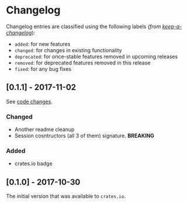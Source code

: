# Changelog

Changelog entries are classified using the following labels _(from [keep-a-changelog][]_):

- `added`: for new features
- `changed`: for changes in existing functionality
- `deprecated`: for once-stable features removed in upcoming releases
- `removed`: for deprecated features removed in this release
- `fixed`: for any bug fixes

## [0.1.1] - 2017-11-02
See [code changes](https://github.com/Inner-Heaven/libwhisper-rs/compare/0.1.0...v0.1.1).
### Changed
- Another readme cleanup
- Session cosntructors (all 3 of them) signature. **BREAKING**
### Added
- crates.io badge

## [0.1.0] - 2017-10-30

The initial version that was available to `crates.io`.

[keep-a-changelog]: https://github.com/olivierlacan/keep-a-changelog

